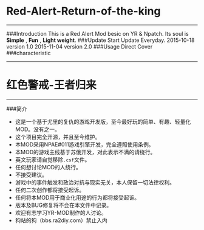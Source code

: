 # Red-Alert-Return-of-the-king
---
###Introduction
This is a Red Alert Mod besic on YR & Npatch.
Its soul is **Simple** , **Fun** , **Light weight**.
###Update Start
Update Everyday.
2015-10-18 version 1.0
2015-11-04 version 2.0
###Usage
Direct Cover
###characteristic

-------------------

# 红色警戒-王者归来
---
###简介
- 这是一个基于尤里的复仇的游戏开发版，至今最好玩的简单、有趣、轻量化MOD。没有之一。
- 这个项目完全开源，并且至今维护。
- 本MOD采用NPAE#011游戏引擎开发，完全遵照使用条例。
- 本MOD的游戏主线基于苏俄开发，对此表示不满的请绕行。
- 英文玩家请自觉移除`.csf`文件。
- 任何想讨论MOD的人绕行。
- 不接受建议。
- 游戏中的事件触发和政治对抗与现实无关，本人保留一切法律权利。
- 任何二次创作都将接受起诉。
- 任何将本MOD用于商业化用途的行为都将接受起诉。
- 版本及BUG修复将不会在本文件中记录。
- 欢迎有志学习YR-MOD制作的人讨论。
- 狗站的狗（bbs.ra2diy.com）禁止入内
